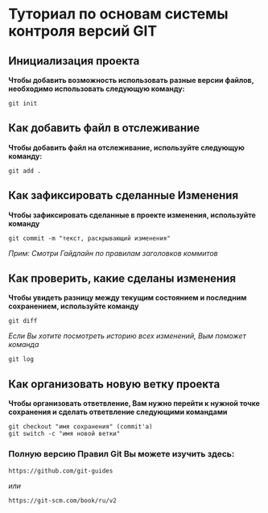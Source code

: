 # Туториал по основам системы контроля версий GIT


## Инициализация проекта
**Чтобы добавить возможность использовать разные версии файлов, необходимо использовать следующую команду:**

```fix
git init
```


## Как добавить файл в отслеживание
**Чтобы добавить файл на отслеживание, используйте следующую команду:**

```
git add .
```

## Как зафиксировать сделанные Изменения
**Чтобы зафиксировать сделанные в проекте изменения, используйте команду**

```fix
git commit -m "текст, раскрывающий изменения"
```
*Прим: Смотри Гайдлайн по правилам заголовков коммитов*

## Как проверить, какие сделаны изменения
**Чтобы увидеть разницу между текущим состоянием и последним сохранением, используйте команду**

```
git diff
```
*Если Вы хотите посмотреть историю всех изменений, Вым поможет команда*

```
git log
```

## Как организовать новую ветку проекта
**Чтобы организовать ответвление, Вам нужно перейти к нужной точке сохранения и сделать ответвление следующими командами**

```
git checkout "имя сохранения" (commit'a)
git switch -c "имя новой ветки"
```

### Полную версию Правил Git Вы можете изучить здесь:

```
https://github.com/git-guides
```
*или*

```
https://git-scm.com/book/ru/v2
```


